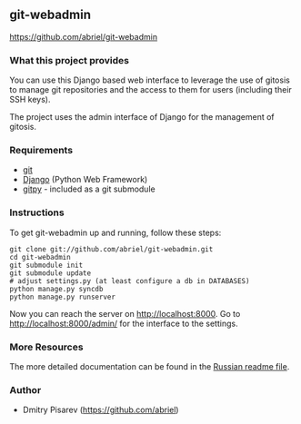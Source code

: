 ## git-webadmin

<https://github.com/abriel/git-webadmin>

### What this project provides

You can use this Django based web interface to leverage the use of gitosis to 
manage git repositories and the access to them for users (including their SSH keys).

The project uses the admin interface of Django for the management of gitosis.

### Requirements

* [git](http://git-scm.com/)
* [Django](https://www.djangoproject.com/) (Python Web Framework)
* [gitpy](https://github.com/abriel/gitpy) - included as a git submodule

### Instructions

To get git-webadmin up and running, follow these steps:

    git clone git://github.com/abriel/git-webadmin.git
    cd git-webadmin
    git submodule init
    git submodule update
    # adjust settings.py (at least configure a db in DATABASES)
    python manage.py syncdb
    python manage.py runserver

Now you can reach the server on <http://localhost:8000>.
Go to <http://localhost:8000/admin/> for the interface to the settings.

### More Resources

The more detailed documentation can be found in the
[Russian readme file](https://github.com/abriel/git-webadmin/blob/master/readme.rus).

### Author

* Dmitry Pisarev (https://github.com/abriel)


